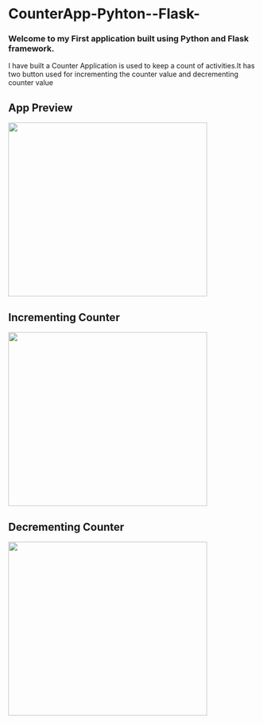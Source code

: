 # CounterApp-Pyhton--Flask-
### Welcome to my First application built using Python and Flask framework.
I have built a Counter Application is used to keep a count of activities.It has two button used for incrementing the counter value and decrementing counter value

## App Preview
 <img src="https://user-images.githubusercontent.com/126198458/224958191-e50e4762-ac7a-45ae-a3db-935ddb8ac95d.png"  width="400" height="350">
 
 ## Incrementing Counter
 <img src="https://user-images.githubusercontent.com/126198458/224959451-0e170d57-1d33-4425-afa7-6fcacb09418b.png"  width="400" height="350">
 
 ## Decrementing Counter
 <img src="https://user-images.githubusercontent.com/126198458/224958191-e50e4762-ac7a-45ae-a3db-935ddb8ac95d.png"  width="400" height="350">
